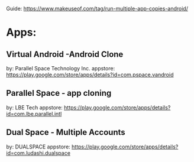 Guide: https://www.makeuseof.com/tag/run-multiple-app-copies-android/

# Apps:
## Virtual Android -Android Clone
by: Parallel Space Technology Inc.
appstore: https://play.google.com/store/apps/details?id=com.pspace.vandroid

## Parallel Space - app cloning
by: LBE Tech
appstore: https://play.google.com/store/apps/details?id=com.lbe.parallel.intl

## Dual Space - Multiple Accounts
by: DUALSPACE
appstore: https://play.google.com/store/apps/details?id=com.ludashi.dualspace
